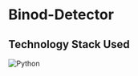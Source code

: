 # Binod-Detector



## Technology Stack Used
![Python](https://img.shields.io/badge/python-black.svg?logo=python&style=flat-square) 

